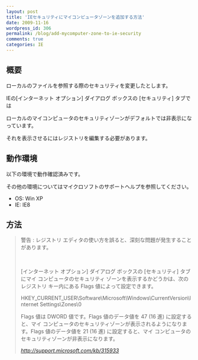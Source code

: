 ```yaml
---
layout: post
title: 'IEセキュリティにマイコンピュータゾーンを追加する方法'
date: 2009-11-16
wordpress_id: 306
permalink: /blog/add-mycomputer-zone-to-ie-security
comments: true
categories: IE
---
```

## 概要 ##

<p>ローカルのファイルを参照する際のセキュリティを変更したとします。</p>
<p>IEの[インターネット オプション] ダイアログ ボックスの [セキュリティ] タブでは</p>
<p>ローカルのマイコンピュータのセキュリティゾーンがデフォルトでは非表示になっています。</p>
<p>それを表示させるにはレジストリを編集する必要があります。</p>

## 動作環境 ##

<p>以下の環境で動作確認済みです。</p>
<p>その他の環境についてはマイクロソフトのサポートヘルプを参照してください。</p>
<ul>
<li>OS: Win XP</li>
<li>IE: IE8</li>
</ul>

## 方法 ##

<blockquote title="http://support.microsoft.com/kb/315933" cite="http://support.microsoft.com/kb/315933">
<p>警告 : レジストリ エディタの使い方を誤ると、深刻な問題が発生することがあります。</p>
<br/>
<p>[インターネット オプション] ダイアログ ボックスの [セキュリティ] タブにマイ コンピュータのセキュリティ ゾーンを表示するかどうかは、次のレジストリ キー内にある Flags 値によって設定できます。</p>
<p>HKEY_CURRENT_USER\Software\Microsoft\Windows\CurrentVersion\Internet Settings\Zones\0</p>
<p>Flags 値は DWORD 値です。Flags 値のデータ値を 47 (16 進) に設定すると、マイ コンピュータのセキュリティゾーンが表示されるようになります。Flags 値のデータ値を 21 (16 進) に設定すると、マイ コンピュータのセキュリティゾーンが非表示になります。 </p>
<cite><a href="http://support.microsoft.com/kb/315933" target="_blank">http://support.microsoft.com/kb/315933</a></cite></blockquote>
